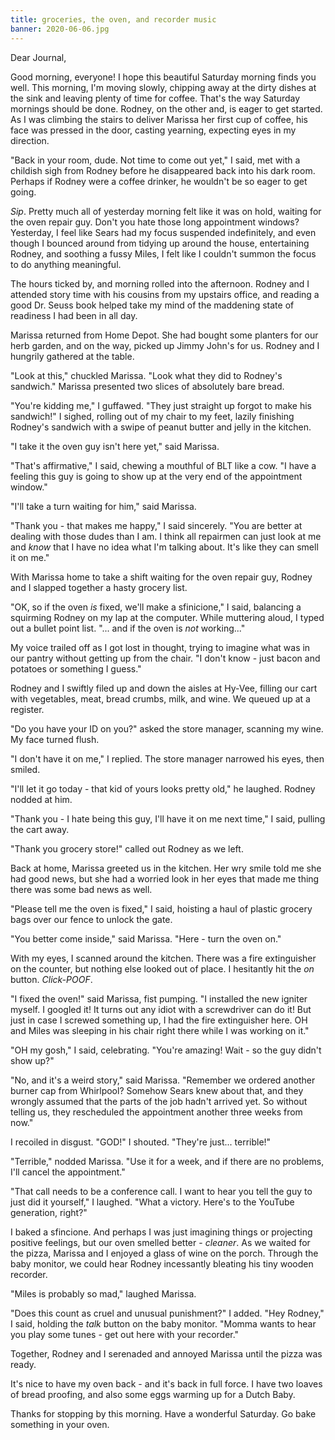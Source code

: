 ```yaml
---
title: groceries, the oven, and recorder music
banner: 2020-06-06.jpg
---
```


Dear Journal,

Good morning, everyone!  I hope this beautiful Saturday morning finds
you well.  This morning, I'm moving slowly, chipping away at the dirty
dishes at the sink and leaving plenty of time for coffee.  That's the
way Saturday mornings should be done.  Rodney, on the other and, is
eager to get started.  As I was climbing the stairs to deliver Marissa
her first cup of coffee, his face was pressed in the door, casting
yearning, expecting eyes in my direction.

"Back in your room, dude.  Not time to come out yet," I said, met with
a childish sigh from Rodney before he disappeared back into his dark
room.  Perhaps if Rodney were a coffee drinker, he wouldn't be so
eager to get going.

_Sip_.  Pretty much all of yesterday morning felt like it was on hold,
waiting for the oven repair guy.  Don't you hate those long
appointment windows?  Yesterday, I feel like Sears had my focus
suspended indefinitely, and even though I bounced around from tidying
up around the house, entertaining Rodney, and soothing a fussy Miles,
I felt like I couldn't summon the focus to do anything meaningful.

The hours ticked by, and morning rolled into the afternoon.  Rodney
and I attended story time with his cousins from my upstairs office,
and reading a good Dr. Seuss book helped take my mind of the maddening
state of readiness I had been in all day.

Marissa returned from Home Depot.  She had bought some planters for
our herb garden, and on the way, picked up Jimmy John's for us.
Rodney and I hungrily gathered at the table.

"Look at this," chuckled Marissa.  "Look what they did to Rodney's
sandwich."  Marissa presented two slices of absolutely bare bread.

"You're kidding me," I guffawed.  "They just straight up forgot to
make his sandwich!"  I sighed, rolling out of my chair to my feet,
lazily finishing Rodney's sandwich with a swipe of peanut butter and
jelly in the kitchen.

"I take it the oven guy isn't here yet," said Marissa.

"That's affirmative," I said, chewing a mouthful of BLT like a cow.
"I have a feeling this guy is going to show up at the very end of the
appointment window."

"I'll take a turn waiting for him," said Marissa.

"Thank you - that makes me happy," I said sincerely.  "You are better
at dealing with those dudes than I am.  I think all repairmen can just
look at me and _know_ that I have no idea what I'm talking about.
It's like they can smell it on me."

With Marissa home to take a shift waiting for the oven repair guy,
Rodney and I slapped together a hasty grocery list.

"OK, so if the oven _is_ fixed, we'll make a sfinicione," I said,
balancing a squirming Rodney on my lap at the computer.  While
muttering aloud, I typed out a bullet point list.  "... and if the
oven is _not_ working..."

My voice trailed off as I got lost in thought, trying to imagine what
was in our pantry without getting up from the chair.  "I don't know -
just bacon and potatoes or something I guess."

Rodney and I swiftly filed up and down the aisles at Hy-Vee, filling
our cart with vegetables, meat, bread crumbs, milk, and wine.  We
queued up at a register.

"Do you have your ID on you?" asked the store manager, scanning my
wine.  My face turned flush.

"I don't have it on me," I replied.  The store manager narrowed his
eyes, then smiled.

"I'll let it go today - that kid of yours looks pretty old," he
laughed.  Rodney nodded at him.

"Thank you - I hate being this guy, I'll have it on me next time," I
said, pulling the cart away.

"Thank you grocery store!" called out Rodney as we left.

Back at home, Marissa greeted us in the kitchen.  Her wry smile told
me she had good news, but she had a worried look in her eyes that made
me thing there was some bad news as well.

"Please tell me the oven is fixed," I said, hoisting a haul of plastic
grocery bags over our fence to unlock the gate.

"You better come inside," said Marissa.  "Here - turn the oven on."

With my eyes, I scanned around the kitchen.  There was a fire
extinguisher on the counter, but nothing else looked out of place.  I
hesitantly hit the _on_ button.  _Click-POOF_.

"I fixed the oven!" said Marissa, fist pumping.  "I installed the new
igniter myself.  I googled it!  It turns out any idiot with a
screwdriver can do it!  But just in case I screwed something up, I had
the fire extinguisher here.  OH and Miles was sleeping in his chair
right there while I was working on it."

"OH my gosh," I said, celebrating.  "You're amazing!  Wait - so the
guy didn't show up?"

"No, and it's a weird story," said Marissa.  "Remember we ordered
another burner cap from Whirlpool?  Somehow Sears knew about that, and
they wrongly assumed that the parts of the job hadn't arrived yet.  So
without telling us, they rescheduled the appointment another three
weeks from now."

I recoiled in disgust.  "GOD!" I shouted.  "They're just... terrible!"

"Terrible," nodded Marissa.  "Use it for a week, and if there are no
problems, I'll cancel the appointment."

"That call needs to be a conference call.  I want to hear you tell the
guy to just did it yourself," I laughed.  "What a victory.  Here's to
the YouTube generation, right?"

I baked a sfincione.  And perhaps I was just imagining things or
projecting positive feelings, but our oven smelled better -
_cleaner_.  As we waited for the pizza, Marissa and I enjoyed a glass
of wine on the porch.  Through the baby monitor, we could hear Rodney
incessantly bleating his tiny wooden recorder.

"Miles is probably so mad," laughed Marissa.

"Does this count as cruel and unusual punishment?" I added.  "Hey
Rodney," I said, holding the _talk_ button on the baby monitor.
"Momma wants to hear you play some tunes - get out here with your
recorder."

Together, Rodney and I serenaded and annoyed Marissa until the pizza
was ready.

It's nice to have my oven back - and it's back in full force.  I have
two loaves of bread proofing, and also some eggs warming up for a
Dutch Baby.

Thanks for stopping by this morning.  Have a wonderful Saturday.  Go
bake something in your oven.
